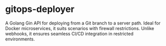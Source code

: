 # gitops-deployer
A Golang Gin API for deploying from a Git branch to a server path. Ideal for Docker microservices, it suits scenarios with firewall restrictions. Unlike webhooks, it ensures seamless CI/CD integration in restricted environments.
